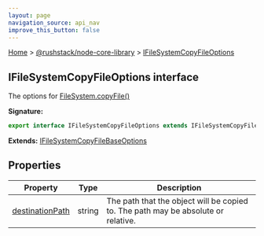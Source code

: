 ```yaml
---
layout: page
navigation_source: api_nav
improve_this_button: false
---
```



[Home](./index.md) &gt; [@rushstack/node-core-library](./node-core-library.md) &gt; [IFileSystemCopyFileOptions](./node-core-library.ifilesystemcopyfileoptions.md)

## IFileSystemCopyFileOptions interface

The options for [FileSystem.copyFile()](./node-core-library.filesystem.copyfile.md)

<b>Signature:</b>

```typescript
export interface IFileSystemCopyFileOptions extends IFileSystemCopyFileBaseOptions
```
<b>Extends:</b> [IFileSystemCopyFileBaseOptions](./node-core-library.ifilesystemcopyfilebaseoptions.md)

## Properties

|  Property | Type | Description |
|  --- | --- | --- |
|  [destinationPath](./node-core-library.ifilesystemcopyfileoptions.destinationpath.md) | string | The path that the object will be copied to. The path may be absolute or relative. |
